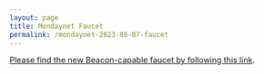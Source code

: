 ```yaml
---
layout: page
title: Mondaynet Faucet
permalink: /mondaynet-2023-08-07-faucet
---
```


[Please find the new Beacon-capable faucet by following this link](https://faucet.mondaynet-2023-08-07.teztnets.xyz).
